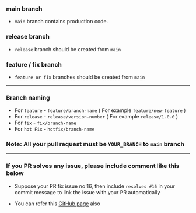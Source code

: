 ### main branch
- `main` branch contains production code.

### release branch
- `release` branch should be created from `main`

### feature / fix branch
- `feature or fix` branches should be created from `main`

--------------------------
### Branch naming

- For `feature` - `feature/branch-name` ( For example `feature/new-feature` )
- For `release` - `release/version-number` ( For example `release/1.0.0` )
- For `fix`     - `fix/branch-name`
- For `hot Fix` - `hotfix/branch-name`

### Note: All your pull request must be `YOUR_BRANCH` to `main` branch

-------------------------

### If you PR solves any issue, please include comment like this below

- Suppose your PR fix issue no 16, then include `resolves #16` in your commit message to link the issue with your PR automatically

- You can refer this [GitHub page](https://docs.github.com/en/issues/tracking-your-work-with-issues/linking-a-pull-request-to-an-issue#linking-a-pull-request-to-an-issue-using-a-keyword) also
